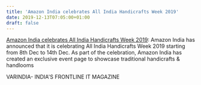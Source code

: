 ```yaml
---
title: 'Amazon India celebrates All India Handicrafts Week 2019'
date: 2019-12-13T07:05:00+01:00
draft: false
---
```


[Amazon India celebrates All India Handicrafts Week 2019](https://varindia.com/news/amazon-india-celebrates-all-india-handicrafts-week-2019#.XfMqHpddvlk.blogger): Amazon India has announced that it is celebrating All India Handicrafts Week 2019 starting from 8th Dec to 14th Dec. As part of the celebration, Amazon India has created an exclusive event page to showcase traditional handicrafts & handlooms  
  
VARINDIA- INDIA'S FRONTLINE IT MAGAZINE